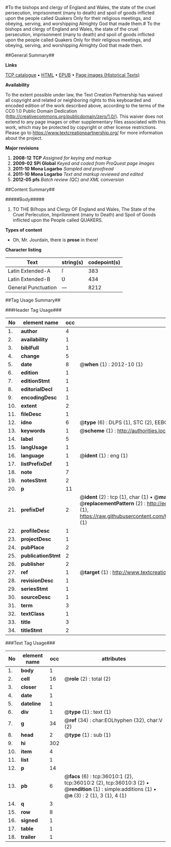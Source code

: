 #To the bishops and clergy of England and Wales, the state of the cruel persecution, imprisonment (many to death) and spoil of goods inflicted upon the people called Quakers Only for their religious meetings, and obeying, serving, and worshipping Almighty God that made them.#
To the bishops and clergy of England and Wales, the state of the cruel persecution, imprisonment (many to death) and spoil of goods inflicted upon the people called Quakers Only for their religious meetings, and obeying, serving, and worshipping Almighty God that made them.

##General Summary##

**Links**

[TCP catalogue](http://www.ota.ox.ac.uk/tcp/)  • 
[HTML](http://tei.it.ox.ac.uk/tcp/Texts-HTML/free/A62/A62713.html)  • 
[EPUB](http://tei.it.ox.ac.uk/tcp/Texts-EPUB/free/A62/A62713.epub) • 
[Page images (Historical Texts)](https://historicaltexts.jisc.ac.uk/eebo-99831547e)

**Availability**

To the extent possible under law, the Text Creation Partnership has waived all copyright and related or neighboring rights to this keyboarded and encoded edition of the work described above, according to the terms of the CC0 1.0 Public Domain Dedication (http://creativecommons.org/publicdomain/zero/1.0/). This waiver does not extend to any page images or other supplementary files associated with this work, which may be protected by copyright or other license restrictions. Please go to https://www.textcreationpartnership.org/ for more information about the project.

**Major revisions**

1. __2008-12__ __TCP__ *Assigned for keying and markup*
1. __2009-02__ __SPi Global__ *Keyed and coded from ProQuest page images*
1. __2011-10__ __Mona Logarbo__ *Sampled and proofread*
1. __2011-10__ __Mona Logarbo__ *Text and markup reviewed and edited*
1. __2012-05__ __pfs__ *Batch review (QC) and XML conversion*

##Content Summary##

#####Body#####

1. TO THE Biſhops and Clergy OF England and Wales, The State of the Cruel Perſecution, Impriſonment (many to Death) and Spoil of Goods inflicted upon the People called QUAKERS.

**Types of content**

  * Oh, Mr. Jourdain, there is **prose** in there!

**Character listing**


|Text|string(s)|codepoint(s)|
|---|---|---|
|Latin Extended-A|ſ|383|
|Latin Extended-B|Ʋ|434|
|General Punctuation|—|8212|

##Tag Usage Summary##

###Header Tag Usage###

|No|element name|occ|attributes|
|---|---|---|---|
|1.|__author__|4||
|2.|__availability__|1||
|3.|__biblFull__|1||
|4.|__change__|5||
|5.|__date__|8| @__when__ (1) : 2012-10 (1)|
|6.|__edition__|1||
|7.|__editionStmt__|1||
|8.|__editorialDecl__|1||
|9.|__encodingDesc__|1||
|10.|__extent__|2||
|11.|__fileDesc__|1||
|12.|__idno__|6| @__type__ (6) : DLPS (1), STC (2), EEBO-CITATION (1), PROQUEST (1), VID (1)|
|13.|__keywords__|1| @__scheme__ (1) : http://authorities.loc.gov/ (1)|
|14.|__label__|5||
|15.|__langUsage__|1||
|16.|__language__|1| @__ident__ (1) : eng (1)|
|17.|__listPrefixDef__|1||
|18.|__note__|7||
|19.|__notesStmt__|2||
|20.|__p__|11||
|21.|__prefixDef__|2| @__ident__ (2) : tcp (1), char (1)  •  @__matchPattern__ (2) : ([0-9\-]+):([0-9IVX]+) (1), (.+) (1)  •  @__replacementPattern__ (2) : http://eebo.chadwyck.com/downloadtiff?vid=$1&page=$2 (1), https://raw.githubusercontent.com/textcreationpartnership/Texts/master/tcpchars.xml#$1 (1)|
|22.|__profileDesc__|1||
|23.|__projectDesc__|1||
|24.|__pubPlace__|2||
|25.|__publicationStmt__|2||
|26.|__publisher__|2||
|27.|__ref__|1| @__target__ (1) : http://www.textcreationpartnership.org/docs/. (1)|
|28.|__revisionDesc__|1||
|29.|__seriesStmt__|1||
|30.|__sourceDesc__|1||
|31.|__term__|3||
|32.|__textClass__|1||
|33.|__title__|3||
|34.|__titleStmt__|2||


###Text Tag Usage###

|No|element name|occ|attributes|
|---|---|---|---|
|1.|__body__|1||
|2.|__cell__|16| @__role__ (2) : total (2)|
|3.|__closer__|1||
|4.|__date__|1||
|5.|__dateline__|1||
|6.|__div__|1| @__type__ (1) : text (1)|
|7.|__g__|34| @__ref__ (34) : char:EOLhyphen (32), char:V (2)|
|8.|__head__|2| @__type__ (1) : sub (1)|
|9.|__hi__|302||
|10.|__item__|4||
|11.|__list__|1||
|12.|__p__|14||
|13.|__pb__|6| @__facs__ (6) : tcp:36010:1 (2), tcp:36010:2 (2), tcp:36010:3 (2)  •  @__rendition__ (1) : simple:additions (1)  •  @__n__ (3) : 2 (1), 3 (1), 4 (1)|
|14.|__q__|3||
|15.|__row__|8||
|16.|__signed__|1||
|17.|__table__|1||
|18.|__trailer__|1||
